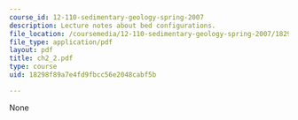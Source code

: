 ```yaml
---
course_id: 12-110-sedimentary-geology-spring-2007
description: Lecture notes about bed configurations.
file_location: /coursemedia/12-110-sedimentary-geology-spring-2007/18298f89a7e4fd9fbcc56e2048cabf5b_ch2_2.pdf
file_type: application/pdf
layout: pdf
title: ch2_2.pdf
type: course
uid: 18298f89a7e4fd9fbcc56e2048cabf5b

---
```

None